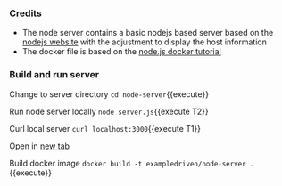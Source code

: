 ### Credits

* The node server contains a basic nodejs based server based on the [nodejs website](https://nodejs.org/en/about/) with the adjustment to display the host information
* The docker file is based on the [node.js docker tutorial](https://nodejs.org/en/docs/guides/nodejs-docker-webapp/) 

### Build and run server

Change to server directory `cd node-server`{{execute}}

Run node server locally `node server.js`{{execute T2}}

Curl local server `curl localhost:3000`{{execute T1}}

Open in [new tab](https://[[HOST_SUBDOMAIN]]-3000-[[KATACODA_HOST]].environments.katacoda.com/)

Build docker image `docker build -t exampledriven/node-server .`{{execute}}